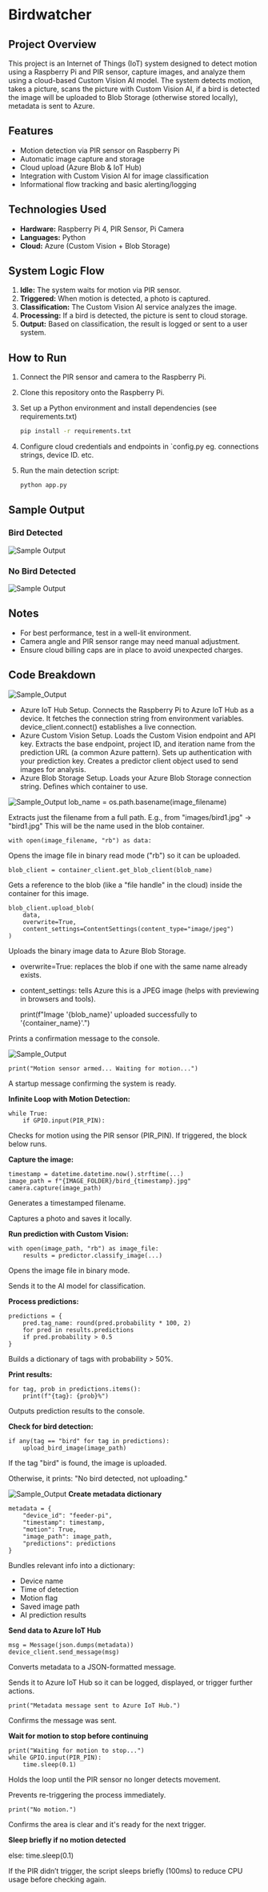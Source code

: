 # Birdwatcher

## Project Overview

This project is an Internet of Things (IoT) system designed to detect motion using a Raspberry Pi and PIR sensor, capture images, and analyze them using a cloud-based Custom Vision AI model. The system detects motion, takes a picture, scans the picture with Custom Vision AI, if a bird is detected the image will be uploaded to Blob Storage (otherwise stored locally), metadata is sent to Azure.

## Features

- Motion detection via PIR sensor on Raspberry Pi  
- Automatic image capture and storage  
- Cloud upload (Azure Blob & IoT Hub)  
- Integration with Custom Vision AI for image classification  
- Informational flow tracking and basic alerting/logging  

## Technologies Used

- **Hardware:** Raspberry Pi 4, PIR Sensor, Pi Camera  
- **Languages:** Python  
- **Cloud:** Azure (Custom Vision + Blob Storage) 

## System Logic Flow

1. **Idle:** The system waits for motion via PIR sensor.  
2. **Triggered:** When motion is detected, a photo is captured.    
3. **Classification:** The Custom Vision AI service analyzes the image.
4. **Processing:** If a bird is detected, the picture is sent to cloud storage.
5. **Output:** Based on classification, the result is logged or sent to a user system.

## How to Run

1. Connect the PIR sensor and camera to the Raspberry Pi.  
2. Clone this repository onto the Raspberry Pi.  
3. Set up a Python environment and install dependencies (see requirements.txt)

    ```bash
    pip install -r requirements.txt
    ```

4. Configure cloud credentials and endpoints in `config.py eg. connections strings, device ID. etc. 
5. Run the main detection script:

    ```bash
    python app.py
    ```

## Sample Output

### Bird Detected ###
![Sample Output](bird_images/bird-detected.jpg)

### No Bird Detected ###
![Sample Output](bird_images/unsuccessful.jpg)

## Notes

- For best performance, test in a well-lit environment.  
- Camera angle and PIR sensor range may need manual adjustment.  
- Ensure cloud billing caps are in place to avoid unexpected charges.

## Code Breakdown
![Sample_Output](bird_images/code-azure.jpg)
- Azure IoT Hub Setup. Connects the Raspberry Pi to Azure IoT Hub as a device. It fetches the connection string from environment variables. device_client.connect() establishes a live connection.
- Azure Custom Vision Setup. Loads the Custom Vision endpoint and API key. Extracts the base endpoint, project ID, and iteration name from the prediction URL (a common Azure pattern). Sets up authentication with your prediction key. Creates a predictor client object used to send images for analysis.
- Azure Blob Storage Setup. Loads your Azure Blob Storage connection string. Defines which container to use.

![Sample_Output](bird_images/upload-image.jpg)
    lob_name = os.path.basename(image_filename)

Extracts just the filename from a full path.
E.g., from "images/bird1.jpg" → "bird1.jpg"
This will be the name used in the blob container.

    with open(image_filename, "rb") as data:

Opens the image file in binary read mode ("rb") so it can be uploaded.

    blob_client = container_client.get_blob_client(blob_name)

Gets a reference to the blob (like a "file handle" in the cloud) inside the container for this image.

    blob_client.upload_blob(
        data,
        overwrite=True,
        content_settings=ContentSettings(content_type="image/jpeg")
    )

Uploads the binary image data to Azure Blob Storage.

- overwrite=True: replaces the blob if one with the same name already exists.

- content_settings: tells Azure this is a JPEG image (helps with previewing in browsers and tools).

    print(f"Image '{blob_name}' uploaded successfully to '{container_name}'.")

Prints a confirmation message to the console.

![Sample_Output](bird_images/main-loop.jpg)
    
    print("Motion sensor armed... Waiting for motion...")

A startup message confirming the system is ready.

**Infinite Loop with Motion Detection:**

    while True:
        if GPIO.input(PIR_PIN):

Checks for motion using the PIR sensor (PIR_PIN).
If triggered, the block below runs.

**Capture the image:**

    timestamp = datetime.datetime.now().strftime(...)
    image_path = f"{IMAGE_FOLDER}/bird_{timestamp}.jpg"
    camera.capture(image_path)

Generates a timestamped filename.

Captures a photo and saves it locally.

**Run prediction with Custom Vision:**

    with open(image_path, "rb") as image_file:
        results = predictor.classify_image(...)

Opens the image file in binary mode.

Sends it to the AI model for classification.

**Process predictions:**

    predictions = {
        pred.tag_name: round(pred.probability * 100, 2)
        for pred in results.predictions
        if pred.probability > 0.5
    }

Builds a dictionary of tags with probability > 50%.

**Print results:**

    for tag, prob in predictions.items():
        print(f"{tag}: {prob}%")
    
Outputs prediction results to the console.

**Check for bird detection:**

    if any(tag == "bird" for tag in predictions):
        upload_bird_image(image_path)

If the tag "bird" is found, the image is uploaded.

Otherwise, it prints: "No bird detected, not uploading."

![Sample_Output](bird_images/main-loop-cont.jpg)
**Create metadata dictionary**

    metadata = {
        "device_id": "feeder-pi",
        "timestamp": timestamp,
        "motion": True,
        "image_path": image_path,
        "predictions": predictions
    }

Bundles relevant info into a dictionary:

- Device name
- Time of detection
- Motion flag
- Saved image path
- AI prediction results

**Send data to Azure IoT Hub**

    msg = Message(json.dumps(metadata))
    device_client.send_message(msg)

Converts metadata to a JSON-formatted message.

Sends it to Azure IoT Hub so it can be logged, displayed, or trigger further actions.

    print("Metadata message sent to Azure IoT Hub.")

Confirms the message was sent.

**Wait for motion to stop before continuing**

    print("Waiting for motion to stop...")
    while GPIO.input(PIR_PIN):
        time.sleep(0.1)

Holds the loop until the PIR sensor no longer detects movement.

Prevents re-triggering the process immediately.

    print("No motion.")

Confirms the area is clear and it's ready for the next trigger.

**Sleep briefly if no motion detected**

else:
    time.sleep(0.1)

If the PIR didn’t trigger, the script sleeps briefly (100ms) to reduce CPU usage before checking again.

